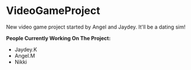 # VideoGameProject
New video game project started by Angel and Jaydey. It'll be a dating sim!

**People Currently Working On The Project:**
- Jaydey.K
- Angel.M
- Nikki
